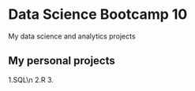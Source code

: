 # Data Science Bootcamp 10
My data science and analytics projects

## My personal projects

1.SQL\n
2.R
3.
